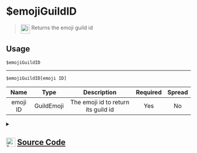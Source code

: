 # $emojiGuildID
> <img align="top" src="https://upload.wikimedia.org/wikipedia/commons/thumb/e/e4/Infobox_info_icon.svg/160px-Infobox_info_icon.svg.png?20150409153300" alt="image" width="25" height="auto"> Returns the emoji guild id
## Usage
```
$emojiGuildID
```
---
```
$emojiGuildID[emoji ID]
```
| Name | Type | Description | Required | Spread
| :---: | :---: | :---: | :---: | :---: |
emoji ID | GuildEmoji | The emoji id to return its guild id | Yes | No
<details>
<summary>
    
## <img align="top" src="https://cdn4.iconfinder.com/data/icons/iconsimple-logotypes/512/github-512.png" alt="image" width="25" height="auto">  [Source Code](https://github.com/tryforge/ForgeScript-V2/blob/main/src/native/emojiGuildID.ts)
    
</summary>
    
```ts
import { ArgType, NativeFunction, Return } from "../structures"

export default new NativeFunction({
    name: "$emojiGuildID",
    version: "1.0.0",
    description: "Returns the emoji guild id",
    brackets: false,
    unwrap: true,
    args: [
        {
            name: "emoji ID",
            description: "The emoji id to return its guild id",
            rest: false,
            type: ArgType.GuildEmoji,
            required: true
        }
    ],
    execute(ctx, [ emoji ]) {
        emoji ?? ctx.emoji
        return Return.success(
            emoji?.guild.id
        )
    },
})
```
    
</details>